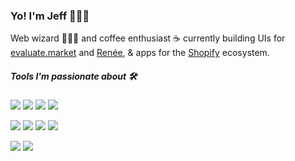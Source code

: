 ### Yo! I'm Jeff 👨🏻‍💻


Web wizard 🧙🏻‍♂️ and coffee enthusiast ☕️ currently building UIs for [evaluate.market](https://evaluate.market/) and [Renée](https://myrenee.io), & apps for the [Shopify](https://shopify.com/) ecosystem.

##### Tools I'm passionate about 🛠

![](https://img.shields.io/badge/JavaScript-Vue-%2341B883)
![](https://img.shields.io/badge/Vue-Nuxt-%2341B883)
![](https://img.shields.io/badge/Vue-Gridsome-%2341B883)
![](https://img.shields.io/badge/CSS-tailwindcss-%2306B6D4)

![](https://img.shields.io/badge/JavaScript-React-%2361DBFB)
![](https://img.shields.io/badge/React-Hydrogen-%234c0cf1)
![](https://img.shields.io/badge/Shopify-Liquid-%2389CEF2)
![](https://img.shields.io/badge/JavaScript-TypeScript-%232F74C0)

![](https://img.shields.io/badge/JavaScript-Webpack-%2389CEF2)
![](https://img.shields.io/badge/JavaScript-Jest-%2315C213)
